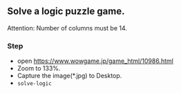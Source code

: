 ## Solve a logic puzzle game.

Attention: Number of columns must be 14.

### Step

- open https://www.wowgame.jp/game_html/10986.html
- Zoom to 133%.
- Capture the image(*.jpg) to Desktop.
- `solve-logic`
